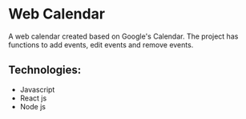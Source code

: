 # Web Calendar
A web calendar created based on Google's Calendar. The project has functions to add events, edit events and remove events.

## Technologies:
- Javascript
- React js
- Node js
